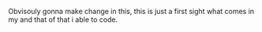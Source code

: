 Obvisouly gonna make change in this, this is just a first sight what comes in my and that of that i able to code.
